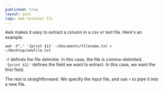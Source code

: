 ```yaml
---
published: true
layout: post
tags: Awk terminal TIL
---
```

Awk makes it easy to extract a column in a csv or text file. Here's an example:

`awk -F"," '{print $1}' ~/Documents/filename.txt > ~/Desktop/newfile.txt`

`-F` definds the file delimiter. In this case, the file is comma-delimited.
`'{print $1}'` defines the field we want to extract. In this case, we want the first field.

The rest is straightforward. We specify the input file, and use `>` to pipe it into a new file.
